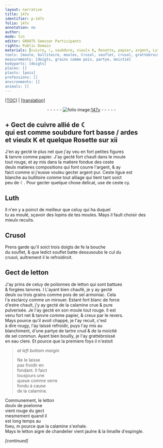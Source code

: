 ```yaml
---
layout: narrative
title: 147v
identifier: p-147v
folio: 147v
annotation: no
author:
mode: tcn
editor: GR8975 Seminar Participants
rights: Public Domain
materials: [cuivre, ☾, soubdure, vieulx K, Rosette, papier, argent, Luth, letton, celuy de poilonnes de letton, sel armoniac, calamine crue & pure pulverisée, tartre crud, sel commun, eau clere, verre fondu, calamine, letton doulx de poelonne, letton aigre de chandelier, limaille d'espingle]
tools: [moule, bullitoire, moules, Crusol, souflet, crusol, grattebroissé]
measurements: [doigts, grains comme pois, partye, moictié]
bodyparts: [doigts]
places: []
plants: [pois]
professions: []
environments: []
animals: []
---
```


 <p><a href="{{ site.baseurl }}/normalized/">[TOC]</a> | <a href="{{ site.baseurl }}/texts/p-147v_tl/" target="_blank">[translation]</a></p><div class="folio" align="center">- - - - - <a href="http://gallica.bnf.fr/ark:/12148/btv1b10500001g/f300.image" target="_blank"><img src="https://cu-mkp.github.io/2017-workshop-edition/assets/photo-icon.png" alt="folio image: " style="display:inline-block; margin-bottom:-3px;"/>147v</a> - - - - - </div>  
  

## \+ Gect de <span class="m">cuivre</span> allié de <span class="m">☾</span><br/> qui est co<span class="exp">mm</span>e <span class="m">soubdure</span> fort basse / ard<span class="exp"><span class="ill"></span></span>es<br/> et <span class="m">vieulx K</span> et quelque <span class="m">R<span class="exp">osett</span>e</span> sur xii

 
J'en ay gecté le plus net que j'ay veu en fort petites figures<br/> & tanvre co<span class="exp">mm</span>e <span class="m">papier</span>. J'ay gecté fort chault dans le <span class="tl">moule</span><br/> tout rouge, et ay mis dans la matiere fondue de<span class="add">s</span> <span class="del">ceste</span><br/> deulx <span class="del">matieres</span> compositions qui font courre l'<span class="m">argent</span>, & ay<br/> faict co<span class="exp">mm</span>e si j'eusse vouleu gecter <span class="m">argent</span> pur. Ceste ligue est<br/> blanche au <span class="tl">bullitoire</span> co<span class="exp">mm</span>e tout alliage qui tient tant soict<br/> peu de <span class="m">☾</span>. Pour gecter quelque chose delicat, use de ceste cy.
 
 
  

## <span class="m">Luth</span>

 
Il n'en y a poinct de meilleur que celuy <span class="del">qui ha</span> duquel<br/> tu as moulé, sçavoir des lopins de tes <span class="tl">moules</span>. Mays il fault choisir des mieulx recuits.
 
 
  

## <span class="tl">Crusol</span>

 
Prens garde qu'il soict trois <span class="ms"><span class="bp">doigts</span></span> de <span class="del">fe</span> la bouche<br/> du <span class="tl">souflet</span>, & que ledict <span class="tl">souflet</span> batte dess<span class="del">us</span>oubs le cul du<br/> <span class="tl">crusol</span>, aultrem<span class="exp">ent</span> il le refroidiroit.

 
  

## Gect de <span class="m">letton</span>

 
J'ay prins de <span class="m">celuy de poilonnes de letton</span> qui sont battues<br/> & forgées tanvres. <span class="del">I</span> L'ayant bien chaufé, je y ay gecté<br/> deulx ou trois <span class="ms">grains co<span class="exp">mm</span>e <span class="pa">pois</span></span> de <span class="m">sel armoniac</span>. Cela<br/> l'a esclarcy co<span class="exp">mm</span>e un mirouer. Estant fort blanc de force<br/> d'estre chault, j'y ay gecté de la <span class="m">calamine crue & pure<br/> pulverisée</span>. Je l'ay gecté en son <span class="tl">moule</span> tout rouge. Il est<br/> venu fort net & tanvre co<span class="exp">mm</span>e <span class="m">papier</span>, & creux par le revers.<br/> Mays pource qu'il avoit chappé, je l'ay recuit, c'est<br/> à dire rougy, l'ay laissé refroidir, puys l'ay mis au<br/> blanchiment, d'une <span class="ms">partye</span> de <span class="m">tartre crud</span> & de la <span class="ms">moictié</span><br/> de <span class="m">sel commun</span>. Ayant bien bouilly, je l'ay <span class="tl">grattebroissé</span><br/> en <span class="m">eau clere</span>. Et pource que la premiere foys il n'estoit
 
> *at left bottom margin*
> 
> 
>   Ne le laisse<br/> pas froidir en<br/> fondant. Il faict<br/> tousjours une<br/> queue co<span class="exp">mm</span>e <span class="m">verre<br/> fondu</span> à cause<br/> de la <span class="m">calamine</span>.<br/>
 
 Communem<span class="exp">ent</span>, le <span class="m">letton<br/> doulx de poelonne</span><br/> vient rouge du gect<br/> mesmem<span class="exp">ent</span> quand il<br/> est long temps au<br/> foeu, <span class="del">m</span> pource que la <span class="m">calamine</span> s'exhale.<br/> Mays le <span class="m">letton aigre de chandelier</span> vient jaulne & la <span class="m">limaille d'espingle</span>.
 
*[continued]*
 
 